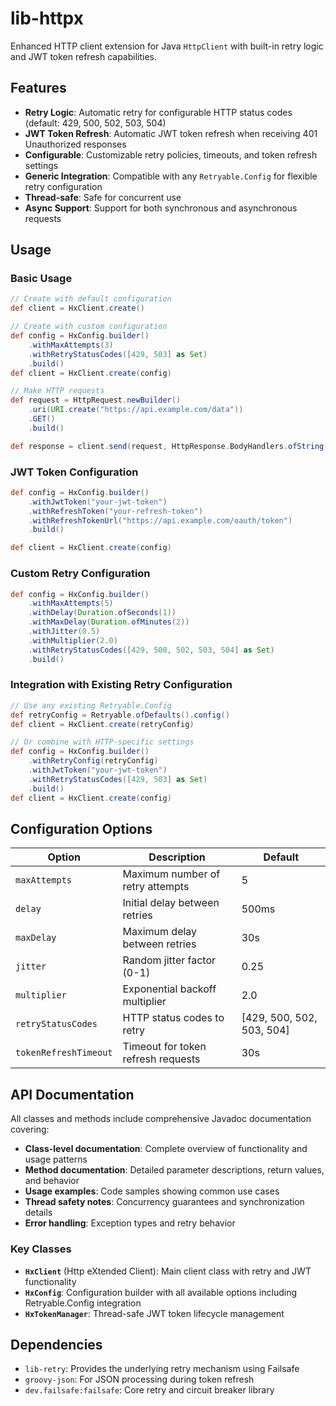 # lib-httpx

Enhanced HTTP client extension for Java `HttpClient` with built-in retry logic and JWT token refresh capabilities.

## Features

- **Retry Logic**: Automatic retry for configurable HTTP status codes (default: 429, 500, 502, 503, 504)
- **JWT Token Refresh**: Automatic JWT token refresh when receiving 401 Unauthorized responses
- **Configurable**: Customizable retry policies, timeouts, and token refresh settings
- **Generic Integration**: Compatible with any `Retryable.Config` for flexible retry configuration
- **Thread-safe**: Safe for concurrent use
- **Async Support**: Support for both synchronous and asynchronous requests

## Usage

### Basic Usage

```groovy
// Create with default configuration
def client = HxClient.create()

// Create with custom configuration
def config = HxConfig.builder()
    .withMaxAttempts(3)
    .withRetryStatusCodes([429, 503] as Set)
    .build()
def client = HxClient.create(config)

// Make HTTP requests
def request = HttpRequest.newBuilder()
    .uri(URI.create("https://api.example.com/data"))
    .GET()
    .build()

def response = client.send(request, HttpResponse.BodyHandlers.ofString())
```

### JWT Token Configuration

```groovy
def config = HxConfig.builder()
    .withJwtToken("your-jwt-token")
    .withRefreshToken("your-refresh-token")
    .withRefreshTokenUrl("https://api.example.com/oauth/token")
    .build()

def client = HxClient.create(config)
```

### Custom Retry Configuration

```groovy
def config = HxConfig.builder()
    .withMaxAttempts(5)
    .withDelay(Duration.ofSeconds(1))
    .withMaxDelay(Duration.ofMinutes(2))
    .withJitter(0.5)
    .withMultiplier(2.0)
    .withRetryStatusCodes([429, 500, 502, 503, 504] as Set)
    .build()
```

### Integration with Existing Retry Configuration

```groovy
// Use any existing Retryable.Config
def retryConfig = Retryable.ofDefaults().config()
def client = HxClient.create(retryConfig)

// Or combine with HTTP-specific settings
def config = HxConfig.builder()
    .withRetryConfig(retryConfig)
    .withJwtToken("your-jwt-token")
    .withRetryStatusCodes([429, 503] as Set)
    .build()
def client = HxClient.create(config)
```

## Configuration Options

| Option | Description | Default |
|--------|-------------|---------|
| `maxAttempts` | Maximum number of retry attempts | 5 |
| `delay` | Initial delay between retries | 500ms |
| `maxDelay` | Maximum delay between retries | 30s |
| `jitter` | Random jitter factor (0-1) | 0.25 |
| `multiplier` | Exponential backoff multiplier | 2.0 |
| `retryStatusCodes` | HTTP status codes to retry | [429, 500, 502, 503, 504] |
| `tokenRefreshTimeout` | Timeout for token refresh requests | 30s |

## API Documentation

All classes and methods include comprehensive Javadoc documentation covering:

- **Class-level documentation**: Complete overview of functionality and usage patterns
- **Method documentation**: Detailed parameter descriptions, return values, and behavior
- **Usage examples**: Code samples showing common use cases
- **Thread safety notes**: Concurrency guarantees and synchronization details
- **Error handling**: Exception types and retry behavior

### Key Classes

- **`HxClient`** (Http eXtended Client): Main client class with retry and JWT functionality
- **`HxConfig`**: Configuration builder with all available options including Retryable.Config integration
- **`HxTokenManager`**: Thread-safe JWT token lifecycle management

## Dependencies

- `lib-retry`: Provides the underlying retry mechanism using Failsafe
- `groovy-json`: For JSON processing during token refresh
- `dev.failsafe:failsafe`: Core retry and circuit breaker library
